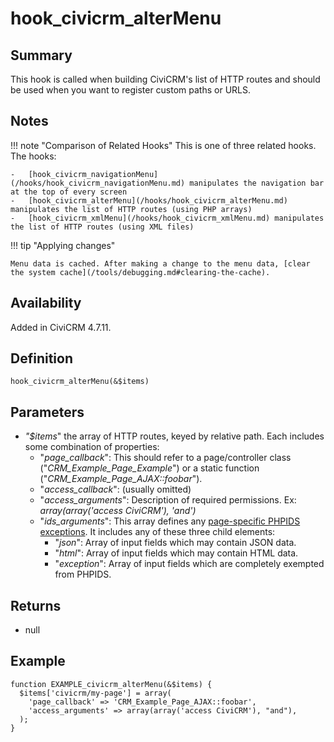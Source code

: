 # hook_civicrm_alterMenu

## Summary

This hook is called when building CiviCRM's list of HTTP routes and should be used when you want to register custom paths or URLS.

## Notes

!!! note "Comparison of Related Hooks"
    This is one of three related hooks. The hooks:

    -   [hook_civicrm_navigationMenu](/hooks/hook_civicrm_navigationMenu.md) manipulates the navigation bar at the top of every screen
    -   [hook_civicrm_alterMenu](/hooks/hook_civicrm_alterMenu.md) manipulates the list of HTTP routes (using PHP arrays)
    -   [hook_civicrm_xmlMenu](/hooks/hook_civicrm_xmlMenu.md) manipulates the list of HTTP routes (using XML files)

!!! tip "Applying changes"

    Menu data is cached. After making a change to the menu data, [clear the system cache](/tools/debugging.md#clearing-the-cache).

## Availability

Added in CiviCRM 4.7.11.


## Definition

    hook_civicrm_alterMenu(&$items)

## Parameters

-   *"$items*" the array of HTTP routes, keyed by relative path. Each
    includes some combination of properties:
    -   "*page_callback*": This should refer to a page/controller class
        ("*CRM_Example_Page_Example*") or a static function
        ("*CRM_Example_Page_AJAX::foobar*").
    -   "*access_callback*": (usually omitted)
    -   "*access_arguments*": Description of required permissions. Ex:
        *array(array('access CiviCRM'), 'and')*
    -   "*ids_arguments*": This array defines any [page-specific PHPIDS exceptions](/hooks/hook_civicrm_xmlMenu.md#xml-ids). It includes any of these three child elements:
        - "*json*": Array of input fields which may contain JSON data.
        - "*html*": Array of input fields which may contain HTML data.
        - "*exception*": Array of input fields which are completely exempted from PHPIDS.

## Returns

-   null

## Example



    function EXAMPLE_civicrm_alterMenu(&$items) {
      $items['civicrm/my-page'] = array(
        'page_callback' => 'CRM_Example_Page_AJAX::foobar',
        'access_arguments' => array(array('access CiviCRM'), "and"),
      );
    }